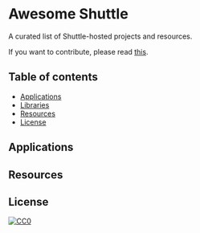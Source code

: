 # Awesome Shuttle

A curated list of Shuttle-hosted projects and resources.

If you want to contribute, please read [this](CONTRIBUTING.md).

## Table of contents

<!-- toc -->

- [Applications](#applications)
- [Libraries](#libraries)
- [Resources](#resources)
- [License](#license)

<!-- tocstop -->

## Applications


## Resources

## License

[![CC0](https://licensebuttons.net/p/zero/1.0/88x31.png)](https://creativecommons.org/publicdomain/zero/1.0/)
